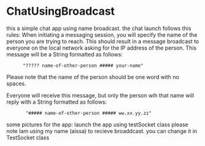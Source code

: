# ChatUsingBroadcast
this a simple chat app using name broadcast. the chat launch follows this rules:
When initiating a messaging session, you will specify the name of the person you are trying to reach. This
should result in a message broadcast to everyone on the local network asking for the IP address
of the person. This message will be a String formatted as follows: 

          "????? name-of-other-person ##### your-name" 

Please note that the name of the person should be one word with no spaces.

Everyone will receive this message, but only the person wih that name will reply with a String formatted as follows: 

           "##### name-of-other-person ##### ww.xx.yy.zz" 




some pictures for the app:
launch the app using testSocket class
please note Iam using my name (aissa) to recieve broaddcast. you can change it in TestSocket class
